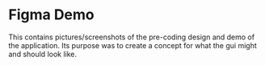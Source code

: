 # Figma Demo

This contains pictures/screenshots of the pre-coding design and demo of the application. Its purpose was to create a concept for what the gui might and should look like.
